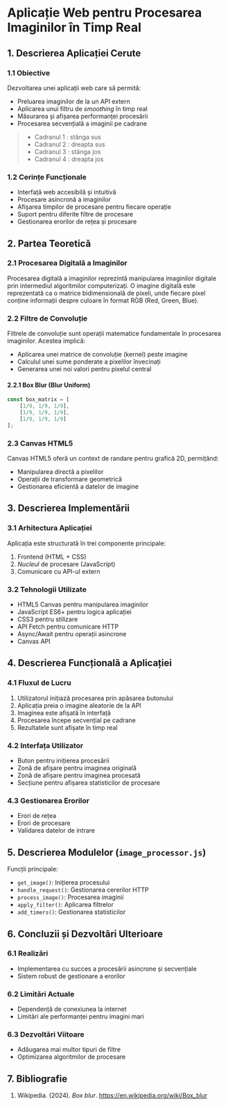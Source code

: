 # Aplicație Web pentru Procesarea Imaginilor în Timp Real

## 1. Descrierea Aplicației Cerute

### 1.1 Obiective
Dezvoltarea unei aplicații web care să permită:
- Preluarea imaginilor de la un API extern
- Aplicarea unui filtru de *smoothing* în timp real
- Măsurarea și afișarea performanței procesării
- Procesarea secvențială a imaginii pe cadrane

> + Cadranul 1 : stânga sus
> + Cadranul 2 : dreapta sus
> + Cadranul 3 : stânga jos
> + Cadranul 4 : dreapta jos


### 1.2 Cerințe Funcționale
- Interfață web accesibilă și intuitivă
- Procesare asincronă a imaginilor
- Afișarea timpilor de procesare pentru fiecare operație
- Suport pentru diferite filtre de procesare
- Gestionarea erorilor de rețea și procesare

## 2. Partea Teoretică

### 2.1 Procesarea Digitală a Imaginilor
Procesarea digitală a imaginilor reprezintă manipularea imaginilor digitale prin intermediul algoritmilor computerizați. O imagine digitală este reprezentată ca o matrice bidimensională de pixeli, unde fiecare pixel conține informații despre culoare în format RGB (Red, Green, Blue).

### 2.2 Filtre de Convoluție
Filtrele de convoluție sunt operații matematice fundamentale în procesarea imaginilor. Acestea implică:
- Aplicarea unei matrice de convoluție (kernel) peste imagine
- Calculul unei sume ponderate a pixelilor învecinați
- Generarea unei noi valori pentru pixelul central

#### 2.2.1 Box Blur (Blur Uniform)
```javascript
const box_matrix = [
    [1/9, 1/9, 1/9],
    [1/9, 1/9, 1/9],
    [1/9, 1/9, 1/9]
];
```

### 2.3 Canvas HTML5
Canvas HTML5 oferă un context de randare pentru grafică 2D, permițând:
- Manipularea directă a pixelilor
- Operații de transformare geometrică
- Gestionarea eficientă a datelor de imagine

## 3. Descrierea Implementării

### 3.1 Arhitectura Aplicației
Aplicația este structurată în trei componente principale:
1. Frontend (HTML + CSS)
2. *Nucleul* de procesare (JavaScript)
3. Comunicare cu API-ul extern

### 3.2 Tehnologii Utilizate
- HTML5 Canvas pentru manipularea imaginilor
- JavaScript ES6+ pentru logica aplicației
- CSS3 pentru stilizare
- API Fetch pentru comunicare HTTP
- Async/Await pentru operații asincrone
- Canvas API

## 4. Descrierea Funcțională a Aplicației

### 4.1 Fluxul de Lucru
1. Utilizatorul inițiază procesarea prin apăsarea butonului
2. Aplicația preia o imagine aleatorie de la API
3. Imaginea este afișată în interfață
4. Procesarea începe secvențial pe cadrane
5. Rezultatele sunt afișate în timp real

### 4.2 Interfața Utilizator
- Buton pentru inițierea procesării
- Zonă de afișare pentru imaginea originală
- Zonă de afișare pentru imaginea procesată
- Secțiune pentru afișarea statisticilor de procesare

### 4.3 Gestionarea Erorilor
- Erori de rețea
- Erori de procesare
- Validarea datelor de intrare

## 5. Descrierea Modulelor (`image_processor.js`)
Funcții principale:
- `get_image()`: Inițierea procesului
- `handle_request()`: Gestionarea cererilor HTTP
- `process_image()`: Procesarea imaginii
- `apply_filter()`: Aplicarea filtrelor
- `add_timers()`: Gestionarea statisticilor

## 6. Concluzii și Dezvoltări Ulterioare

### 6.1 Realizări
- Implementarea cu succes a procesării asincrone și secvențiale
- Sistem robust de gestionare a erorilor

### 6.2 Limitări Actuale
- Dependență de conexiunea la internet
- Limitări ale performanței pentru imagini mari

### 6.3 Dezvoltări Viitoare
- Adăugarea mai multor tipuri de filtre
- Optimizarea algoritmilor de procesare

## 7. Bibliografie

1.  Wikipedia. (2024). *Box blur*.
    https://en.wikipedia.org/wiki/Box_blur

